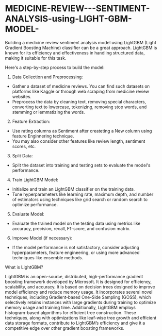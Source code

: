 # MEDICINE-REVIEW---SENTIMENT-ANALYSIS-using-LIGHT-GBM-MODEL-
Building a medicine review sentiment analysis model using LightGBM (Light Gradient Boosting Machine) classifier can be a great approach. LightGBM is known for its efficiency and effectiveness in handling structured data, making it suitable for this task.

Here's a step-by-step process to build the model:
1. Data Collection and Preprocessing:
* Gather a dataset of medicine reviews. You can find such datasets on platforms like Kaggle or through web scraping from medicine review websites.
* Preprocess the data by cleaning text, removing special characters, converting text to lowercase, tokenizing, removing stop words, and stemming or lemmatizing the words.
2. Feature Extraction:
* Use rating columns as Sentiment after createting a New column using feature Enginnering technique.
* You may also consider other features like review length, sentiment scores, etc.
3. Split Data:
* Split the dataset into training and testing sets to evaluate the model's performance.
4. Train LightGBM Model:
* Initialize and train an LightGBM classifier on the training data.
* Tune hyperparameters like learning rate, maximum depth, and number of estimators using techniques like grid search or random search to optimize performance.
5. Evaluate Model:
* Evaluate the trained model on the testing data using metrics like accuracy, precision, recall, F1-score, and confusion matrix.
6. Improve Model (if necessary):
* If the model performance is not satisfactory, consider adjusting hyperparameters, feature engineering, or using more advanced techniques like ensemble methods.

What is LightGBM?

LightGBM is an open-source, distributed, high-performance gradient boosting framework developed by Microsoft. It is designed for efficiency, scalability, and accuracy. It is based on decision trees designed to improve model efficiency and reduce memory usage. It incorporates several novel techniques, including Gradient-based One-Side Sampling (GOSS), which selectively retains instances with large gradients during training to optimize memory usage and training time. Additionally, LightGBM employs histogram-based algorithms for efficient tree construction. These techniques, along with optimizations like leaf-wise tree growth and efficient data storage formats, contribute to LightGBM’s efficiency and give it a competitive edge over other gradient boosting frameworks.
